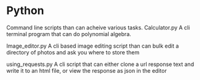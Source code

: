 # Python
Command line scripts than can acheive various tasks.
Calculator.py 
A cli terminal program that can do polynomial algebra.

Image_editor.py 
A cli based image editing script than can bulk edit a directory of photos and ask you where to store them

using_requests.py
A cli script that can either clone a url response text and write it to an html file, or view the response as json in the editor


